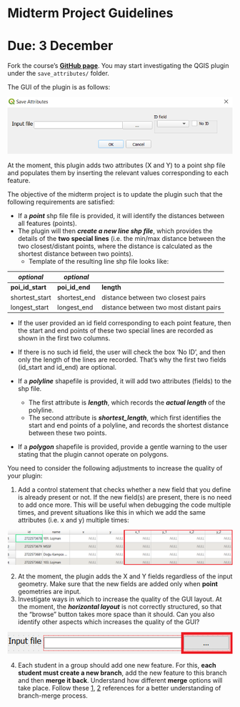 # Midterm Project Guidelines 
# Due: 3 December


Fork the course’s [**GitHub page**](https://github.com/banbar/GMT-456-GIS-Programming). You may start investigating the QGIS plugin under the `save_attributes/` folder.

The GUI of the plugin is as follows:

![](/img/gui_save_attributes.png)

At the moment, this plugin adds two attributes (X and Y) to a point shp file and populates them by inserting the relevant values corresponding to each feature. 

The objective of the midterm project is to update the plugin such that the following requirements are satisfied:

* If a ***point*** shp file file is provided, it will identify the distances between all features (points). 
* The plugin will then ***create a new line shp file***, which provides the details of the **two special lines** (i.e. the min/max distance between the two closest/distant points, where the distance is calculated as the shortest distance between two points).  
   * Template of the resulting line shp file looks like:
      
| ***optional***            | ***optional***                  |                                                |
|---------------------|-------------------|------------------------------------------------|
| **poi\_id\_start**      | **poi\_id\_end**       | **length**                                         |
|     shortest\_start |     shortest\_end |     distance between two closest pairs         |
|     longest\_start  |     longest\_end  |     distance between two most distant pairs    |


   * If the user provided an id field corresponding to each point feature, then the start and end points of these two special lines are recorded as shown in the first two columns. 
   * If there is no such id field, the user will check the box ‘No ID’, and then only the length of the lines are recorded. That’s why the first two fields (id_start and id_end) are optional.
   
* If a ***polyline*** shapefile is provided, it will add two attributes (fields) to the shp file.
   * The first attribute is ***length***, which records the ***actual length*** of the polyline.
   * The second attribute is ***shortest_length***, which first identifies the start and end points of a polyline, and records the shortest distance between these two points.
* If a ***polygon*** shapefile is provided, provide a gentle warning to the user stating that the plugin cannot operate on polygons.

You need to consider the following adjustments to increase the quality of your plugin: 

1. Add a control statement that checks whether a new field that you define is already present or not. If the new field(s) are present, there is no need to add once more. This will be useful when debugging the code multiple times, and prevent situations like this in which we add the same attributes (i.e. x and y) multiple times:

![](img/contol_add_new_attributes.png)

2. At the moment, the plugin adds the X and Y fields regardless of the input geometry. Make sure that the new fields are added only when **point** geometries are input. 
3. Investigate ways in which to increase the quality of the GUI layout. At the moment, the ***horizontal layout*** is not correctly structured, so that the “browse” button takes more space than it should. Can you also identify other aspects which increases the quality of the GUI?

![](img/issue_push_button_horizontal_layout.png)

4. Each student in a group should add one new feature. For this, **each student must create a new branch**, add the new feature to this branch and then **merge it back**. Understand how different **merge** options will take place. Follow these [1](https://youtu.be/QV0kVNvkMxc), [2](https://youtu.be/XX-Kct0PfFc) references for a better understanding of branch-merge process.


